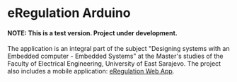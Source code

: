 # eRegulation Arduino
#### NOTE: This is a test version. Project under development. 
The application is an integral part of the subject "Designing systems with an Embedded computer - Embedded Systems" at the Master's studies of the Faculty of Electrical Engineering, University of East Sarajevo. The project also includes a mobile application: [eRegulation Web App](https://github.com/vascabarkapa/eregulation-mobile).
